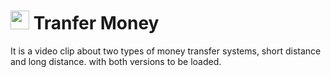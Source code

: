 # <img src="https://cdn-icons-png.flaticon.com/512/1384/1384060.png" width="30" height="30"><a> **Tranfer Money**</a>
It is a video clip about two types of money transfer systems,
short distance and long distance.
with both versions to be loaded.
